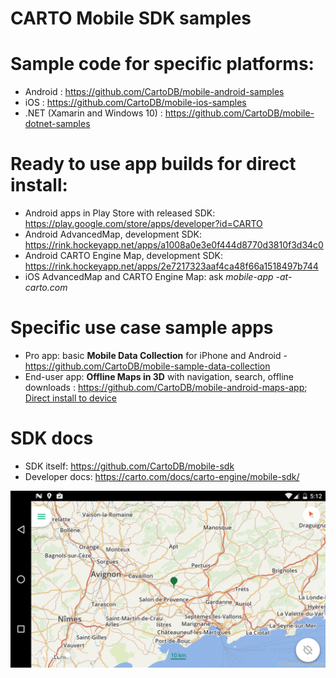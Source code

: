 # CARTO Mobile SDK samples

# Sample code for specific platforms:

* Android : https://github.com/CartoDB/mobile-android-samples
* iOS : https://github.com/CartoDB/mobile-ios-samples
* .NET (Xamarin and Windows 10) : https://github.com/CartoDB/mobile-dotnet-samples

# Ready to use app builds for direct install:
* Android apps in Play Store with released SDK: https://play.google.com/store/apps/developer?id=CARTO
* Android AdvancedMap, development SDK: https://rink.hockeyapp.net/apps/a1008a0e3e0f444d8770d3810f3d34c0
* Android CARTO Engine Map, development SDK: https://rink.hockeyapp.net/apps/2e7217323aaf4ca48f66a1518497b744
* iOS AdvancedMap and CARTO Engine Map: ask *mobile-app -at- carto.com*

# Specific use case sample apps
* Pro app: basic **Mobile Data Collection** for iPhone and Android - https://github.com/CartoDB/mobile-sample-data-collection
* End-user app: **Offline Maps in 3D** with navigation, search, offline downloads : https://github.com/CartoDB/mobile-android-maps-app; [Direct install to device](https://rink.hockeyapp.net/apps/76020eeae02d41738f1bbed0f1350528)

# SDK docs
* SDK itself: https://github.com/CartoDB/mobile-sdk
* Developer docs: https://carto.com/docs/carto-engine/mobile-sdk/


![Offline Maps 3D](https://raw.githubusercontent.com/CartoDB/mobile-sdk-samples/master/docs/offlinemaps_screen.png)
